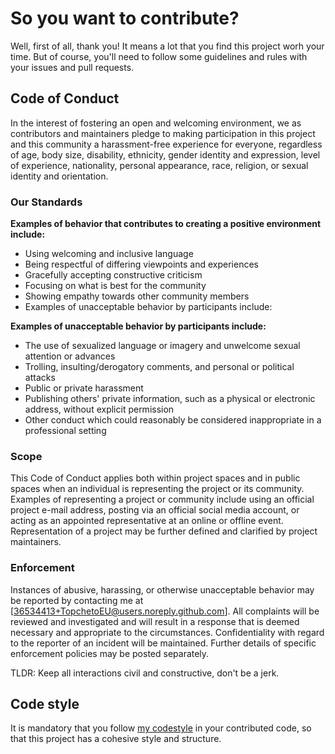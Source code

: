 # So you want to contribute?

Well, first of all, thank you! It means a lot that you find this project worh your time. But of course, you'll need to follow some guidelines and rules with your issues and pull requests.

## Code of Conduct

In the interest of fostering an open and welcoming environment, we as contributors and maintainers pledge to making participation in this project and this community a harassment-free experience for everyone, regardless of age, body size, disability, ethnicity, gender identity and expression, level of experience, nationality, personal appearance, race, religion, or sexual identity and orientation.

### Our Standards

**Examples of behavior that contributes to creating a positive environment include:**

- Using welcoming and inclusive language
- Being respectful of differing viewpoints and experiences
- Gracefully accepting constructive criticism
- Focusing on what is best for the community
- Showing empathy towards other community members
- Examples of unacceptable behavior by participants include:

**Examples of unacceptable behavior by participants include:**

- The use of sexualized language or imagery and unwelcome sexual attention or advances
- Trolling, insulting/derogatory comments, and personal or political attacks
- Public or private harassment
- Publishing others' private information, such as a physical or electronic address, without explicit permission
- Other conduct which could reasonably be considered inappropriate in a professional setting

### Scope

This Code of Conduct applies both within project spaces and in public spaces when an individual is representing the project or its community. Examples of representing a project or community include using an official project e-mail address, posting via an official social media account, or acting as an appointed representative at an online or offline event. Representation of a project may be further defined and clarified by project maintainers.

### Enforcement

Instances of abusive, harassing, or otherwise unacceptable behavior may be reported by contacting me at [36534413+TopchetoEU@users.noreply.github.com]. All complaints will be reviewed and investigated and will result in a response that is deemed necessary and appropriate to the circumstances. Confidentiality with regard to the reporter of an incident will be maintained. Further details of specific enforcement policies may be posted separately.

TLDR: Keep all interactions civil and constructive, don't be a jerk.

## Code style

It is mandatory that you follow [my codestyle](https://gist.github.com/TopchetoEU/0d7c411bc983ba6ef7b61d3753aa34bb) in your contributed code, so that this project has a cohesive style and structure.